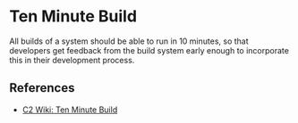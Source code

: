 # Ten Minute Build

All builds of a system should be able to run in 10 minutes, so that developers get feedback from the build system early enough to incorporate this in their development process. 


## References

* [C2 Wiki: Ten Minute Build](https://c2.com/cgi/wiki?TenMinuteBuild)
